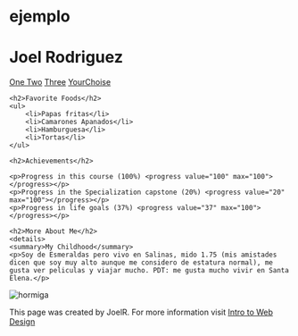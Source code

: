 # ejemplo
<html>
<head>
	<meta charset="utf-8">
	<title>RodriguezJ</title>
</head>
<body>
	<h1>Joel Rodriguez</h1>
	<a href="#One">One </a>
	<a href="#Two">Two</a>
	<a href="#Three">Three</a>
	<a href="#YourChoise">YourChoise</a>

	<h2>Favorite Foods</h2>
	<ul>
		<li>Papas fritas</li>
		<li>Camarones Apanados</li>
		<li>Hamburguesa</li>
		<li>Tortas</li>
	</ul>

	<h2>Achievements</h2>

	<p>Progress in this course (100%) <progress value="100" max="100"></progress></p>
	<p>Progress in the Specialization capstone (20%) <progress value="20" max="100"></progress></p>
	<p>Progress in life goals (37%) <progress value="37" max="100"></progress></p>

	<h2>More About Me</h2>
	<details>
    <summary>My Childhood</summary>
    <p>Soy de Esmeraldas pero vivo en Salinas, mido 1.75 (mis amistades dicen que soy muy alto aunque me considero de estatura normal), me gusta ver peliculas y viajar mucho. PDT: me gusta mucho vivir en Santa Elena.</p>
</details>
</body>
<footer>
	<img class="img-responsive" src="http://lorempixel.com/700/400/nature/1" alt="hormiga">
	<p>This page was created by JoelR. For more information visit <a href="http://www.intro-webdesign.com."> Intro to Web Design</a></p>	
		
</footer>
<br><br>
</html>
